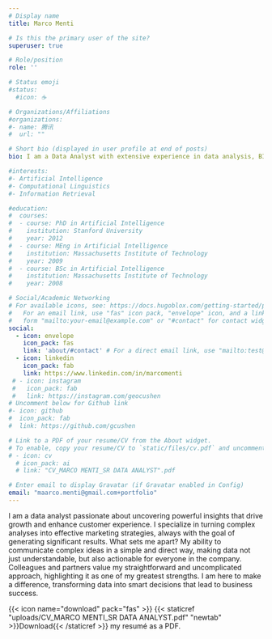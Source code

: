 ```yaml
---
# Display name
title: Marco Menti

# Is this the primary user of the site?
superuser: true

# Role/position
role: ''

# Status emoji
#status:
  #icon: ☕️

# Organizations/Affiliations
#organizations:
#- name: 腾讯
#  url: ""

# Short bio (displayed in user profile at end of posts)
bio: I am a Data Analyst with extensive experience in data analysis, BI, and data engineering. Skilled in Power BI, SQL, Python, Spark, AWS, and Azure, I have delivered impactful insights at Data Mundo and Monjuá. Passionate about solving complex problems with data, I excel in collaborative environments.

#interests:
#- Artificial Intelligence
#- Computational Linguistics
#- Information Retrieval

#education:
#  courses:
#  - course: PhD in Artificial Intelligence
#    institution: Stanford University
#    year: 2012
#  - course: MEng in Artificial Intelligence
#    institution: Massachusetts Institute of Technology
#    year: 2009
#  - course: BSc in Artificial Intelligence
#    institution: Massachusetts Institute of Technology
#    year: 2008

# Social/Academic Networking
# For available icons, see: https://docs.hugoblox.com/getting-started/page-builder/#icons
#   For an email link, use "fas" icon pack, "envelope" icon, and a link in the
#   form "mailto:your-email@example.com" or "#contact" for contact widget.
social:
  - icon: envelope
    icon_pack: fas
    link: 'about/#contact' # For a direct email link, use "mailto:test@example.org".
  - icon: linkedin
    icon_pack: fab
    link: https://www.linkedin.com/in/marcomenti
 # - icon: instagram
 #   icon_pack: fab
 #   link: https://instagram.com/geocushen
# Uncomment below for Github link
#- icon: github
#  icon_pack: fab
#  link: https://github.com/gcushen

# Link to a PDF of your resume/CV from the About widget.
# To enable, copy your resume/CV to `static/files/cv.pdf` and uncomment the lines below.
# - icon: cv
  # icon_pack: ai
  # link: "CV_MARCO MENTI_SR DATA ANALYST".pdf

# Enter email to display Gravatar (if Gravatar enabled in Config)
email: "maarco.menti@gmail.com+portfolio"
---
```


I am a data analyst passionate about uncovering powerful insights that drive growth and enhance customer experience. I specialize in turning complex analyses into effective marketing strategies, always with the goal of generating significant results. What sets me apart? My ability to communicate complex ideas in a simple and direct way, making data not just understandable, but also actionable for everyone in the company. Colleagues and partners value my straightforward and uncomplicated approach, highlighting it as one of my greatest strengths. I am here to make a difference, transforming data into smart decisions that lead to business success.

{{< icon name="download" pack="fas" >}} {{< staticref "uploads/CV_MARCO MENTI_SR DATA ANALYST.pdf" "newtab" >}}Download{{< /staticref >}} my resumé as a PDF.

